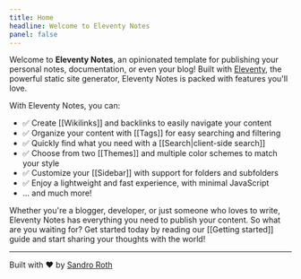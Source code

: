 ```yaml
---
title: Home
headline: Welcome to Eleventy Notes
panel: false
---
```


Welcome to **Eleventy Notes**, an opinionated template for publishing your personal notes, documentation, or even your blog! Built with [Eleventy](https://11ty.dev/), the powerful static site generator, Eleventy Notes is packed with features you'll love.

With Eleventy Notes, you can:

- ✅ Create [[Wikilinks]] and backlinks to easily navigate your content
- ✅ Organize your content with [[Tags]] for easy searching and filtering
- ✅ Quickly find what you need with a [[Search|client-side search]]
- ✅ Choose from two [[Themes]] and multiple color schemes to match your style
- ✅ Customize your [[Sidebar]] with support for folders and subfolders
- ✅ Enjoy a lightweight and fast experience, with minimal JavaScript
- ... and much more!

Whether you're a blogger, developer, or just someone who loves to write, Eleventy Notes has everything you need to publish your content. So what are you waiting for? Get started today by reading our [[Getting started]] guide and start sharing your thoughts with the world!

---

Built with ❤️ by [Sandro Roth](https://sandroroth.com/)
